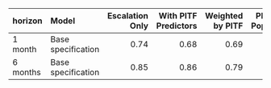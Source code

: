 |horizon  |Model              | Escalation Only| With PITF Predictors| Weighted by PITF| PITF Split Population| PITF Only|
|:--------|:------------------|---------------:|--------------------:|----------------:|---------------------:|---------:|
|1 month  |Base specification |            0.74|                 0.68|             0.69|                  0.77|      0.68|
|6 months |Base specification |            0.85|                 0.86|             0.79|                  0.70|      0.70|
